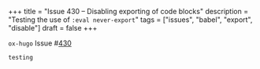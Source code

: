 +++
title = "Issue 430 – Disabling exporting of code blocks"
description = "Testing the use of `:eval never-export`"
tags = ["issues", "babel", "export", "disable"]
draft = false
+++

`ox-hugo` Issue #[430](https://github.com/kaushalmodi/ox-hugo/issues/430)

```text
testing
```
